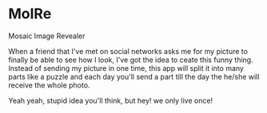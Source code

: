# MoIRe
Mosaic Image Revealer

When a friend that I've met on social networks asks me for my picture to finally be able to see how I look, I've got the idea to ceate this funny thing.
Instead of sending my picture in one time, this app will split it into many parts like a puzzle and each day you'll send a part till the day the he/she will receive
the whole photo.

Yeah yeah, stupid idea you'll think, but hey! we only live once!

